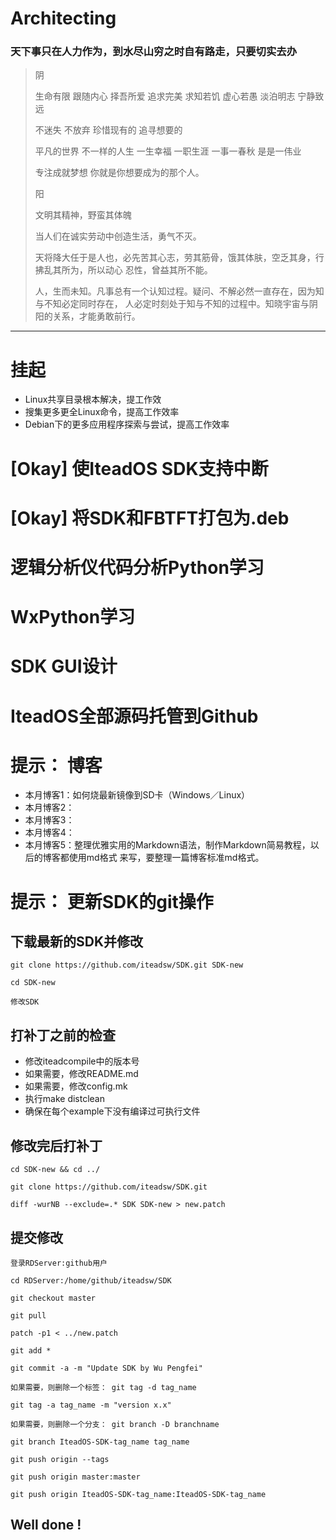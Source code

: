 # Architecting
### 天下事只在人力作为，到水尽山穷之时自有路走，只要切实去办

> 
> 阴
> 
> 生命有限 跟随内心 择吾所爱 追求完美 求知若饥 虚心若愚 淡泊明志 宁静致远
> 
> 不迷失 不放弃 珍惜现有的 追寻想要的
> 
> 平凡的世界 不一样的人生 一生幸福 一职生涯 一事一春秋 是是一伟业 
> 
> 专注成就梦想 你就是你想要成为的那个人。
> 
> 阳
>
> 文明其精神，野蛮其体魄
>
> 当人们在诚实劳动中创造生活，勇气不灭。
> 
> 天将降大任于是人也，必先苦其心志，劳其筋骨，饿其体肤，空乏其身，行拂乱其所为，所以动心
> 忍性，曾益其所不能。
> 
> 人，生而未知。凡事总有一个认知过程。疑问、不解必然一直存在，因为知与不知必定同时存在，
> 人必定时刻处于知与不知的过程中。知晓宇宙与阴阳的关系，才能勇敢前行。
>

--------------------------------------------------------------------------------

# 挂起

- Linux共享目录根本解决，提工作效
- 搜集更多更全Linux命令，提高工作效率
- Debian下的更多应用程序探索与尝试，提高工作效率

# [Okay] 使IteadOS SDK支持中断
# [Okay] 将SDK和FBTFT打包为.deb
# 逻辑分析仪代码分析Python学习
# WxPython学习
# SDK GUI设计
# IteadOS全部源码托管到Github





# 提示： 博客

- 本月博客1：如何烧最新镜像到SD卡（Windows／Linux）
- 本月博客2：
- 本月博客3：
- 本月博客4：
- 本月博客5：整理优雅实用的Markdown语法，制作Markdown简易教程，以后的博客都使用md格式
  来写，要整理一篇博客标准md格式。

# 提示： 更新SDK的git操作

## 下载最新的SDK并修改

    git clone https://github.com/iteadsw/SDK.git SDK-new
    
    cd SDK-new
    
    修改SDK

## 打补丁之前的检查

- 修改iteadcompile中的版本号
- 如果需要，修改README.md
- 如果需要，修改config.mk
- 执行make distclean
- 确保在每个example下没有编译过可执行文件

## 修改完后打补丁

    cd SDK-new && cd ../
    
    git clone https://github.com/iteadsw/SDK.git
    
    diff -wurNB --exclude=.* SDK SDK-new > new.patch

## 提交修改

    登录RDServer:github用户
    
    cd RDServer:/home/github/iteadsw/SDK
    
    git checkout master
    
    git pull
    
    patch -p1 < ../new.patch
    
    git add *
    
    git commit -a -m "Update SDK by Wu Pengfei"
    
    如果需要，则删除一个标签： git tag -d tag_name
    
    git tag -a tag_name -m "version x.x"
    
    如果需要，则删除一个分支： git branch -D branchname
    
    git branch IteadOS-SDK-tag_name tag_name
    
    git push origin --tags
    
    git push origin master:master
    
    git push origin IteadOS-SDK-tag_name:IteadOS-SDK-tag_name

## Well done !

